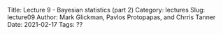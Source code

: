 Title: Lecture 9 - Bayesian statistics (part 2)
Category: lectures
Slug: lecture09
Author: Mark Glickman, Pavlos Protopapas, and Chrris Tanner
Date: 2021-02-17
Tags: ??